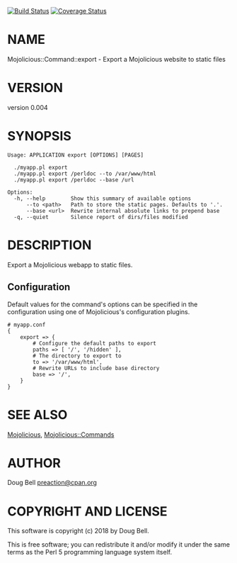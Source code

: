 [![Build Status](https://travis-ci.org/preaction/Mojolicious-Command-export.svg?branch=master)](https://travis-ci.org/preaction/Mojolicious-Command-export)
[![Coverage Status](https://coveralls.io/repos/preaction/Mojolicious-Command-export/badge.svg?branch=master)](https://coveralls.io/r/preaction/Mojolicious-Command-export?branch=master)

# NAME

Mojolicious::Command::export - Export a Mojolicious website to static files

# VERSION

version 0.004

# SYNOPSIS

    Usage: APPLICATION export [OPTIONS] [PAGES]

      ./myapp.pl export
      ./myapp.pl export /perldoc --to /var/www/html
      ./myapp.pl export /perldoc --base /url

    Options:
      -h, --help        Show this summary of available options
          --to <path>   Path to store the static pages. Defaults to '.'.
          --base <url>  Rewrite internal absolute links to prepend base
      -q, --quiet       Silence report of dirs/files modified

# DESCRIPTION

Export a Mojolicious webapp to static files.

## Configuration

Default values for the command's options can be specified in the
configuration using one of Mojolicious's configuration plugins.

    # myapp.conf
    {
        export => {
            # Configure the default paths to export
            paths => [ '/', '/hidden' ],
            # The directory to export to
            to => '/var/www/html',
            # Rewrite URLs to include base directory
            base => '/',
        }
    }

# SEE ALSO

[Mojolicious](https://metacpan.org/pod/Mojolicious), [Mojolicious::Commands](https://metacpan.org/pod/Mojolicious::Commands)

# AUTHOR

Doug Bell <preaction@cpan.org>

# COPYRIGHT AND LICENSE

This software is copyright (c) 2018 by Doug Bell.

This is free software; you can redistribute it and/or modify it under
the same terms as the Perl 5 programming language system itself.
